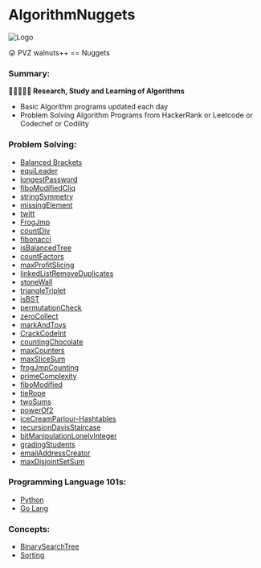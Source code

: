 # AlgorithmNuggets

<img src="https://srinivas11789.github.io/AlgorithmNuggets/images/algorithm_nuggets.png" title="Logo">

:stuck_out_tongue_winking_eye: PVZ walnuts++ == Nuggets<br>

### Summary:
**:eyes::blue_book::pencil::thought_balloon::blue_book: Research, Study and Learning of Algorithms**

* Basic Algorithm programs updated each day
* Problem Solving Algorithm Programs from HackerRank or Leetcode or Codechef or Codility

### Problem Solving:

* [Balanced Brackets](https://github.com/Srinivas11789/AlgorithmNuggets/tree/master/ProblemSolving/BalancedBrackets)
* [equiLeader](https://github.com/Srinivas11789/AlgorithmNuggets/tree/master/ProblemSolving/equiLeader)
* [longestPassword](https://github.com/Srinivas11789/AlgorithmNuggets/tree/master/ProblemSolving/longestPassword)
* [fiboModifiedCliq](https://github.com/Srinivas11789/AlgorithmNuggets/tree/master/ProblemSolving/fiboModifiedCliq)
* [stringSymmetry](https://github.com/Srinivas11789/AlgorithmNuggets/tree/master/ProblemSolving/stringSymmetry)
* [missingElement](https://github.com/Srinivas11789/AlgorithmNuggets/tree/master/ProblemSolving/missingElement)
* [twitt](https://github.com/Srinivas11789/AlgorithmNuggets/tree/master/ProblemSolving/twitt)
* [FrogJmp](https://github.com/Srinivas11789/AlgorithmNuggets/tree/master/ProblemSolving/FrogJmp)
* [countDiv](https://github.com/Srinivas11789/AlgorithmNuggets/tree/master/ProblemSolving/countDiv)
* [fibonacci](https://github.com/Srinivas11789/AlgorithmNuggets/tree/master/ProblemSolving/fibonacci)
* [isBalancedTree](https://github.com/Srinivas11789/AlgorithmNuggets/tree/master/ProblemSolving/isBalancedTree)
* [countFactors](https://github.com/Srinivas11789/AlgorithmNuggets/tree/master/ProblemSolving/countFactors)
* [maxProfitSlicing](https://github.com/Srinivas11789/AlgorithmNuggets/tree/master/ProblemSolving/maxProfitSlicing)
* [linkedListRemoveDuplicates](https://github.com/Srinivas11789/AlgorithmNuggets/tree/master/ProblemSolving/linkedListRemoveDuplicates)
* [stoneWall](https://github.com/Srinivas11789/AlgorithmNuggets/tree/master/ProblemSolving/stoneWall)
* [triangleTriplet](https://github.com/Srinivas11789/AlgorithmNuggets/tree/master/ProblemSolving/triangleTriplet)
* [isBST](https://github.com/Srinivas11789/AlgorithmNuggets/tree/master/ProblemSolving/isBST)
* [permutationCheck](https://github.com/Srinivas11789/AlgorithmNuggets/tree/master/ProblemSolving/permutationCheck)
* [zeroCollect](https://github.com/Srinivas11789/AlgorithmNuggets/tree/master/ProblemSolving/zeroCollect)
* [markAndToys](https://github.com/Srinivas11789/AlgorithmNuggets/tree/master/ProblemSolving/markAndToys)
* [CrackCodeInt](https://github.com/Srinivas11789/AlgorithmNuggets/tree/master/ProblemSolving/CrackCodeInt)
* [countingChocolate](https://github.com/Srinivas11789/AlgorithmNuggets/tree/master/ProblemSolving/countingChocolate)
* [maxCounters](https://github.com/Srinivas11789/AlgorithmNuggets/tree/master/ProblemSolving/maxCounters)
* [maxSliceSum](https://github.com/Srinivas11789/AlgorithmNuggets/tree/master/ProblemSolving/maxSliceSum)
* [frogJmpCounting](https://github.com/Srinivas11789/AlgorithmNuggets/tree/master/ProblemSolving/frogJmpCounting)
* [primeComplexity](https://github.com/Srinivas11789/AlgorithmNuggets/tree/master/ProblemSolving/primeComplexity)
* [fiboModified](https://github.com/Srinivas11789/AlgorithmNuggets/tree/master/ProblemSolving/fiboModified)
* [tieRope](https://github.com/Srinivas11789/AlgorithmNuggets/tree/master/ProblemSolving/tieRope)
* [twoSums](https://github.com/Srinivas11789/AlgorithmNuggets/tree/master/ProblemSolving/twoSums)
* [powerOf2](https://github.com/Srinivas11789/AlgorithmNuggets/tree/master/ProblemSolving/powerOf2)
* [iceCreamParlour-Hashtables](https://github.com/Srinivas11789/AlgorithmNuggets/tree/master/ProblemSolving/iceCreamParlour) 
* [recursionDavisStaircase](https://github.com/Srinivas11789/AlgorithmNuggets/tree/master/ProblemSolving/recursionDavisStaircase)
* [bitManipulationLonelyInteger](https://github.com/Srinivas11789/AlgorithmNuggets/tree/master/ProblemSolving/bitManipulationLonelyInteger)
* [gradingStudents](https://github.com/Srinivas11789/AlgorithmNuggets/tree/master/ProblemSolving/gradingStudents)
* [emailAddressCreator](https://github.com/Srinivas11789/AlgorithmNuggets/tree/master/ProblemSolving/emailAddressCreator)
* [maxDisjointSetSum](https://github.com/Srinivas11789/AlgorithmNuggets/tree/master/ProblemSolving/maxDisjointSetSum)

### Programming Language 101s:

* [Python](https://github.com/Srinivas11789/AlgorithmNuggets/tree/master/Python)
* [Go Lang](https://github.com/Srinivas11789/AlgorithmNuggets/tree/master/Go%20Lang)

### Concepts:

* [BinarySearchTree](https://github.com/Srinivas11789/AlgorithmNuggets/tree/master/AlgorithmConcepts/BinarySearchTree)
* [Sorting](https://github.com/Srinivas11789/AlgorithmNuggets/tree/master/ProblemSolving/sorting)
